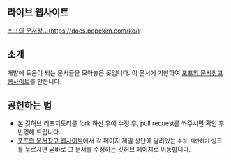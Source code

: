 ## 라이브 웹사이트
[포프의 문서창고(https://docs.popekim.com/ko/)](https://docs.popekim.com/ko/)

## 소개
개발에 도움이 되는 문서들을 모아놓은 곳입니다. 이 문서에 기반하여 [포프의 문서창고 웹사이트](https://docs.popekim.com/ko/)를 만듭니다. 

## 공헌하는 법
* 본 깃허브 리포지토리를 fork 하신 후에 수정 후, pull request를 쏴주시면 확인 후 반영해 드립니다.
* [포프의 문서창고 웹사이트](https://docs.popekim.com/ko/)에서 각 페이지 제일 상단에 달려있는 `수정 제안하기` 링크를 누르시면 곧바로 그 문서를 수정하는 깃허브 페이지로 이동합니다.
